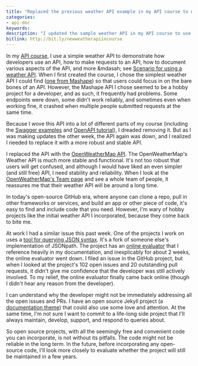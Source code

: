 ```yaml
---
title: "Replaced the previous weather API example in my API course to now use OpenWeatherAPI"
categories:
- api-doc
keywords:
description: "I updated the sample weather API in my API course to use a more robust and stable weather API from OpenWeatherMap. Any time you incorporate free or open-source projects, you run the risk that the code won't be supported in the long term."
bitlink: http://bit.ly/newweatherapiincourse
---
```


In my [API course](https://idratherbewriting.com/learnapidoc/), I use a simple weather API to demonstrate how developers use an API, how to make requests to an API, how to document various aspects of the API, and more &mdasah; see [Scenario for using a weather API](https://idratherbewriting.com/learnapidoc/docapis_scenario_for_using_weather_api.html). When I first created the course, I chose the simplest weather API I could find ([one from Mashape](https://market.mashape.com/fyhao/weather-13)) so that users could focus in on the bare bones of an API. However, the Mashape API I chose seemed to be a hobby project for a developer, and as such, it frequently had problems. Some endpoints were down, some didn't work reliably, and sometimes even when working fine, it crashed when multiple people submitted requests at the same time.

Because I wove this API into a lot of different parts of my course (including the [Swagger examples](https://idratherbewriting.com/learnapidoc/pubapis_swagger_demo.html) and [OpenAPI tutorial](https://idratherbewriting.com/learnapidoc/pubapis_openapi_tutorial_overview.html)), I dreaded removing it. But as I was making updates the other week, the API again was down, and I realized I needed to replace it with a more robust and stable API.

I replaced the API with the [OpenWeatherMap API](https://openweathermap.org/api). The OpenWeatherMap's Weather API is much more stable and functional. It's not too robust that users will get confused, and although I would have liked an even simpler (and still free) API, I need stability and reliability. When I look at the [OpenWeatherMap's Team page](https://openweathermap.org/team) and see a whole team of people, it reassures me that their weather API will be around a long time.



In today's open-source GitHub era, where anyone can clone a repo, pull in other frameworks or services, and build an app or other piece of code, it's easy to find and include code that you need. However, I'm wary of hobby projects like the initial weather API I incorporated, because they come back to bite me.

At work I had a similar issue this past week. One of the projects I work on uses a [tool for querying JSON syntax](https://github.com/json-path/JsonPath). It's a fork of someone else's implementation of JSONpath. The project has an [online evaluator](http://jsonpath.herokuapp.com/) that I reference heavily in my documentation, and inexplicably for about 2 weeks, the online evaluator went down. I filed an issue in the GitHub project, but when I looked at the project's 102 open issues and 20 outstanding pull requests, it didn't give me confidence that the developer was still actively involved. To my relief, the online evaluator finally came back online (though I didn't hear any reason from the developer).

I can understand why the developer might not be immediately addressing all the open issues and PRs. I have an open source Jekyll project (a [documentation theme](https://idratherbewriting.com/documentation-theme-jekyll)) that could also use some love and attention. At the same time, I'm not sure I want to commit to a life-long side project that I'll always maintain, develop, support, and respond to queries about.

So open source projects, with all the seemingly free and convenient code you can incorporate, is not without its pitfalls. The code might not be reliable in the long term. In the future, before incorporating any open-source code, I'll look more closely to evaluate whether the project will still be maintained in a few years.
